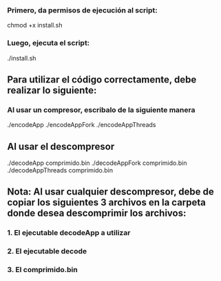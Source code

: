 ### Primero, da permisos de ejecución al script:
chmod +x install.sh

### Luego, ejecuta el script:
./install.sh

## Para utilizar el código correctamente, debe realizar lo siguiente:
### Al usar un compresor, escribalo de la siguiente manera
./encodeApp <directorio>
./encodeAppFork <directorio>
./encodeAppThreads <directorio>

## Al usar el descompresor
./decodeApp comprimido.bin
./decodeAppFork comprimido.bin
./decodeAppThreads comprimido.bin
## Nota: Al usar cualquier descompresor, debe de copiar los siguientes 3 archivos en la carpeta donde desea descomprimir los archivos:
### 1. El ejecutable decodeApp a utilizar
### 2. El ejecutable decode
### 3. El comprimido.bin

